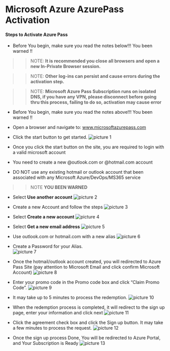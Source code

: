 # Microsoft Azure AzurePass Activation 

#### Steps to Activate Azure Pass

 - Before You begin, make sure you read the notes below!!! You been warned !!
  
 >>NOTE: **It is recommended you close all browsers and open a new In-Private Browser session.** 

 >>NOTE: **Other log-ins can persist and cause errors during the activation step.** 

 >>NOTE: **Microsoft Azure Pass Subscription runs on isolated DNS, if you have any VPN, please disconnect before going thru this process, failing to do so, activation may cause error** 

 - Before You begin, make sure you read the notes above!!! You been warned !!

 - Open a browser and navigate to: www.microsoftazurepass.com

 - Click the start button to get started.
 ![picture 1](images/b7d79bf0bcf6ac8c5020a7cfaf4b0c4f7774fc454a316b241a83b214de1cb76a.png)  

 - Once you click the start button on the site, you are required to login with a valid microsoft account
 - You need to create a new @outlook.com or @hotmail.com account 
 - DO NOT use any existing hotmail or outlook account that been associated with any Microsoft Azure/DevOps/MS365 service
 >>NOTE **YOU BEEN WARNED** 

 - Select **Use another account** 
 ![picture 2](images/5460608b485f3dd5350d1a18259e3f42eaa51a4b29e15b8038b112415c7157e2.png)  

 - Create a new Account and follow the steps 
 ![picture 3](images/0c11299f5bb20c8a18292352cc5199b0e92b7ec213620cd67af1c5e4f15879a6.png)  

 - Select **Create a new account** 
 ![picture 4](images/6668a26fd36b477032ac831c2fcda2ca2589312eba49288462c319f6ae511d3d.png)  

 - Select **Get a new email address** 
 ![picture 5](images/d704071a46e37fa512d99ff7b5c100740e6c3773401d9e32711aa54c20a8e711.png)  
 
 - Use outlook.com or hotmail.com with a new alias
 ![picture 6](images/2295c441f405ab11e34a8d11c2fce3c4858c6aafde1e69f1071b51a231faf2e8.png)  
 

 - Create a Password for your Alias.   
 ![picture 7](images/fefd0a5a993d3d2ce762733894766f4f8d6790af5cbf5a4209113a40ce6f1920.png)  
 

 - Once the hotmail/outlook account created, you will redirected to Azure Pass Site (pay attention to Microsoft Email and click confirm Microsoft Account)
 ![picture 8](images/3eefd5a922b19fcf70deac177a98ef266e2c6bb4e35589ab023c7d74aba02ded.png)  
 
 - Enter your promo code in the Promo code box and click “Claim Promo Code”.
 ![picture 9](images/f2f75b5d32bbd2ea70fa2d558202ad741242bc8529b94593768725eb6271b7ca.png)  

 - It may take up to 5 minutes to process the redemption.
 ![picture 10](images/1575bea1f507c584f85fa8201e80c1c3216821df3ea68fa9647118c5e9d92c90.png)  

 - When the redemption process is completed, it will redirect to the sign up page, enter your information and click next
 ![picture 11](images/23c736909e2174e90178e5a59552220de936e9e71f4c7a03c2f0cc6eaddb0e6c.png)  

 - Click the agreement check box and click the Sign up button. It may take a few minutes to process the request.
 ![picture 12](images/f1212294e52e83683d000ec660c3de42673fa0179896096513e8b89ee5887c0a.png)  

 - Once the sign up process Done, You will be redirected to Azure Portal, and Your Subscription is Ready
 ![picture 13](images/36446e5c11c5dad91a0d8c7090e47d94bf9e3667258aad40a322872fa53b8ad4.png)  













